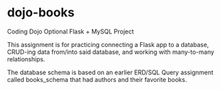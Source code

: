 # dojo-books
Coding Dojo Optional Flask + MySQL Project

This assignment is for practicing connecting a Flask app to a database, CRUD-ing data from/into said database, and working with many-to-many relationships.

The database schema is based on an earlier ERD/SQL Query assignment called books_schema that had authors and their favorite books.